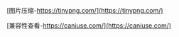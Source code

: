 [图片压缩-https://tinypng.com/](https://tinypng.com/)

[兼容性查看-https://caniuse.com/](https://caniuse.com/)